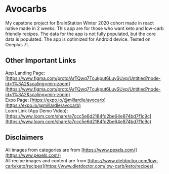 # Avocarbs

My capstone project for BrainStation Winter 2020 cohort made in react native made in 2 weeks.
This app are for those who want keto and low-carb friendly recipes.
The data for the app is not fully populated, but the core data is populated.
The app is optimized for Android device. Tested on Oneplus 7t.


## Other Important Links

App Landing Page:
[https://www.figma.com/proto/ArTQwq7Tcukput6LuySUvp/Untitled?node-id=1%3A2&scaling=min-zoom](https://www.figma.com/proto/ArTQwq7Tcukput6LuySUvp/Untitled?node-id=1%3A2&scaling=min-zoom)
<br />Expo Page:
[https://expo.io/@millardle/avocarb](https://expo.io/@millardle/avocarb)
<br />Loom Link (App Demo Video):
[https://www.loom.com/share/a7ccc5e6d2184fd2be64e874bd7f1c9c](https://www.loom.com/share/a7ccc5e6d2184fd2be64e874bd7f1c9c)

## Disclaimers
All images from categories are from [https://www.pexels.com/](https://www.pexels.com/)
<br />All recipe images and content are from [https://www.dietdoctor.com/low-carb/keto/recipes](https://www.dietdoctor.com/low-carb/keto/recipes)

